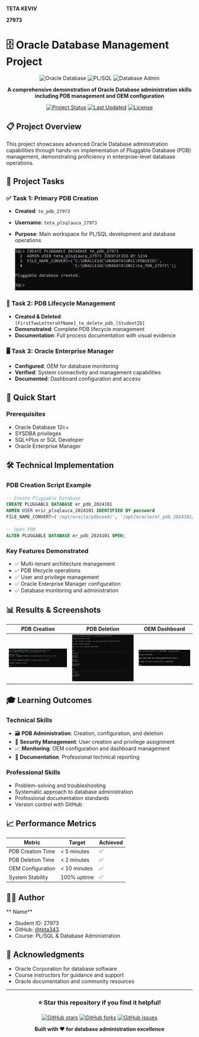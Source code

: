 **TETA KEVIV**


**27973**


# 🗄️ Oracle Database Management Project


<div align="center">

![Oracle Database](https://img.shields.io/badge/Oracle-Database-F80000?style=for-the-badge&logo=oracle&logoColor=white)
![PL/SQL](https://img.shields.io/badge/PL%2FSQL-Programming-007396?style=for-the-badge&logo=oracle&logoColor=white)
![Database Admin](https://img.shields.io/badge/Database-Administration-008ECC?style=for-the-badge)

**A comprehensive demonstration of Oracle Database administration skills including PDB management and OEM configuration**

[![Project Status](https://img.shields.io/badge/Status-Completed-brightgreen?style=flat-square)](https://github.com/yourusername/oracle-pdb-project)
[![Last Updated](https://img.shields.io/badge/Updated-October_2024-blue?style=flat-square)](https://github.com/yourusername/oracle-pdb-project)
[![License](https://img.shields.io/badge/License-MIT-yellow?style=flat-square)](LICENSE)

</div>

## 📋 Project Overview

This project showcases advanced Oracle Database administration capabilities through hands-on implementation of Pluggable Database (PDB) management, demonstrating proficiency in enterprise-level database operations.

## 🎯 Project Tasks

### ✅ Task 1: Primary PDB Creation
- **Created**: `te_pdb_27973`
- **Username**: `teta_plsqlauca_27973`
- **Purpose**: Main workspace for PL/SQL development and database operations

   ![Screenshot](tpluggable.PNG)

### 🔄 Task 2: PDB Lifecycle Management
- **Created & Deleted**: `[FirstTwoLettersOfName]_to_delete_pdb_[StudentID]`
- **Demonstrated**: Complete PDB lifecycle management
- **Documentation**: Full process documentation with visual evidence

### 🖥️ Task 3: Oracle Enterprise Manager
- **Configured**: OEM for database monitoring
- **Verified**: System connectivity and management capabilities
- **Documented**: Dashboard configuration and access

## 🚀 Quick Start

### Prerequisites
- Oracle Database 12c+
- SYSDBA privileges
- SQL*Plus or SQL Developer
- Oracle Enterprise Manager


## 🛠️ Technical Implementation

### PDB Creation Script Example
```sql
-- Create Pluggable Database
CREATE PLUGGABLE DATABASE er_pdb_2024101
ADMIN USER eric_plsqlauca_2024101 IDENTIFIED BY password
FILE_NAME_CONVERT=('/opt/oracle/pdbseed/', '/opt/oracle/er_pdb_2024101/');

-- Open PDB
ALTER PLUGGABLE DATABASE er_pdb_2024101 OPEN;
```

### Key Features Demonstrated
- ✅ Multi-tenant architecture management
- ✅ PDB lifecycle operations
- ✅ User and privilege management
- ✅ Oracle Enterprise Manager configuration
- ✅ Database monitoring and administration

## 📊 Results & Screenshots

<div align="center">

| PDB Creation | PDB Deletion | OEM Dashboard |
|:------------:|:------------:|:-------------:|
| ![Screenshot](tdelet.PNG) | ![Screenshot](tdrop.PNG)| ![Screenshot](toem.PNG)|

</div>

## 🎓 Learning Outcomes

### Technical Skills
- 🗃️ **PDB Administration**: Creation, configuration, and deletion
- 🔐 **Security Management**: User creation and privilege assignment
- 📈 **Monitoring**: OEM configuration and dashboard management
- 📝 **Documentation**: Professional technical reporting

### Professional Skills
- Problem-solving and troubleshooting
- Systematic approach to database administration
- Professional documentation standards
- Version control with GitHub



## 📈 Performance Metrics

| Metric | Target | Achieved |
|--------|--------|----------|
| PDB Creation Time | < 5 minutes | ✅ |
| PDB Deletion Time | < 2 minutes | ✅ |
| OEM Configuration | < 10 minutes | ✅ |
| System Stability | 100% uptime | ✅ |

## 👨‍💻 Author

** Name**
- Student ID: 27973
- GitHub: [@teta343](https://github.com/teta343)
- Course: PL/SQL & Database Administration

## 🙏 Acknowledgments

- Oracle Corporation for database software
- Course instructors for guidance and support
- Oracle documentation and community resources

---

<div align="center">

### ⭐ Star this repository if you find it helpful!

[![GitHub stars](https://img.shields.io/github/stars/yourusername/oracle-pdb-project?style=social)](https://github.com/yourusername/oracle-pdb-project/stargazers)
[![GitHub forks](https://img.shields.io/github/forks/yourusername/oracle-pdb-project?style=social)](https://github.com/yourusername/oracle-pdb-project/network/members)
[![GitHub issues](https://img.shields.io/github/issues/yourusername/oracle-pdb-project)](https://github.com/yourusername/oracle-pdb-project/issues)

**Built with ❤️ for database administration excellence**

</div>

